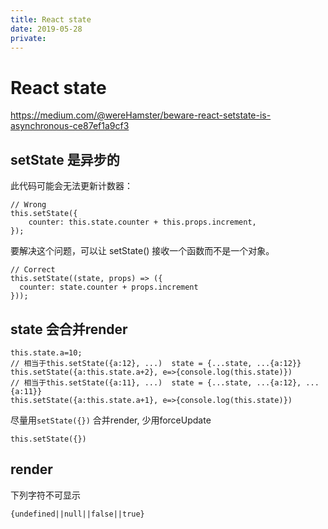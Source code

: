 ```yaml
---
title: React state
date: 2019-05-28
private:
---
```

# React state
https://medium.com/@wereHamster/beware-react-setstate-is-asynchronous-ce87ef1a9cf3

## setState 是异步的
此代码可能会无法更新计数器：

    // Wrong
    this.setState({
        counter: this.state.counter + this.props.increment,
    });

要解决这个问题，可以让 setState() 接收一个函数而不是一个对象。

    // Correct
    this.setState((state, props) => ({
      counter: state.counter + props.increment
    }));

## state 会合并render

    this.state.a=10;
    // 相当于this.setState({a:12}, ...)  state = {...state, ...{a:12}}
    this.setState({a:this.state.a+2}, e=>{console.log(this.state)})
    // 相当于this.setState({a:11}, ...)  state = {...state, ...{a:12}, ...{a:11}}
    this.setState({a:this.state.a+1}, e=>{console.log(this.state)})

尽量用`setState({})` 合并render, 少用forceUpdate 

    this.setState({})

## render
下列字符不可显示

    {undefined||null||false||true}